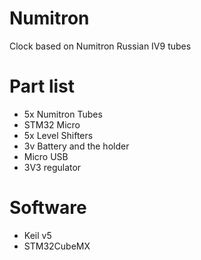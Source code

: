 # Numitron
Clock based on Numitron Russian IV9 tubes

# Part list
* 5x Numitron Tubes
* STM32 Micro
* 5x Level Shifters
* 3v Battery and the holder
* Micro USB
* 3V3 regulator

# Software

* Keil v5
* STM32CubeMX
